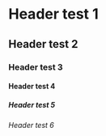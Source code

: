 # Header test 1
## Header test 2
### Header test 3
#### Header test 4
##### Header test 5
###### Header test 6
